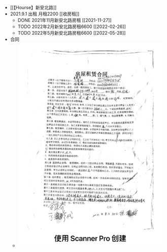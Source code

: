 - [[【Hourse】新安北路]]
- 2021.9.1 出租 月租2200 [[收房租]]
	- DONE 2021年11月新安北路房租 [[2021-11-27]]
	- TODO 2022年2月新安北路房租6600 [[2022-02-26]]
	- TODO 2022年5月新安北路房租6600 [[2022-05-28]]
- 合同
	- ![F41CBFC1-E463-4BE4-A0C3-4FD1F6F378ED.jpeg](../assets/F41CBFC1-E463-4BE4-A0C3-4FD1F6F378ED_1641183683775_0.jpeg)